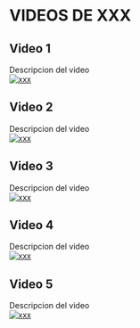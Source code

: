 # VIDEOS DE XXX

## Video 1
Descripcion del video<br>
[![xxx](http://img.youtube.com/vi/Id/0.jpg)](https://www.youtube.com/watch?v=Id "xxx")

## Video 2
Descripcion del video<br>
[![xxx](http://img.youtube.com/vi/Id/0.jpg)](https://www.youtube.com/watch?v=Id "xxx")

## Video 3
Descripcion del video<br>
[![xxx](http://img.youtube.com/vi/Id/0.jpg)](https://www.youtube.com/watch?v=Id "xxx")

## Video 4
Descripcion del video<br>
[![xxx](http://img.youtube.com/vi/Id/0.jpg)](https://www.youtube.com/watch?v=Id "xxx")

## Video 5
Descripcion del video<br>
[![xxx](http://img.youtube.com/vi/Id/0.jpg)](https://www.youtube.com/watch?v=Id "xxx")
